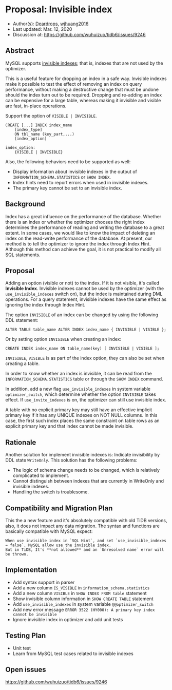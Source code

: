 # Proposal: Invisible index

- Author(s):     [Deardrops](https://github.com/Deardrops), [wjhuang2016](https://github.com/wjhuang2016)
- Last updated:  Mar. 12, 2020
- Discussion at: https://github.com/wuhuizuo/tidb6/issues/9246

## Abstract

MySQL supports [invisible indexes](https://dev.mysql.com/doc/refman/8.0/en/invisible-indexes.html); that is, indexes that are not used by the optimizer. 

This is a useful feature for dropping an index in a safe way. Invisible indexes make it possible to test the effect of removing an index on query performance, without making a destructive change that must be undone should the index turn out to be required. Dropping and re-adding an index can be expensive for a large table, whereas making it invisible and visible are fast, in-place operations.

Support the option of `VISIBLE | INVISIBLE`.
```
CREATE [...] INDEX index_name
    [index_type]
    ON tbl_name (key_part,...)
    [index_option]

index_option:
    {VISIBLE | INVISIBLE}
```

Also, the following behaviors need to be supported as well:

- Display information about invisible indexes in the output of `INFORMATION_SCHEMA.STATISTICS` or `SHOW INDEX`.
- Index hints need to report errors when used in invisible indexes.
- The primary key cannot be set to an invisible index.

## Background

Index has a great influence on the performance of the database. Whether there is an index or whether the optimizer chooses the right index determines the performance of reading and writing the database to a great extent. In some cases, we would like to know the impact of deleting an index on the read-write performance of the database.  At present, our method is to tell the optimizer to ignore the index through Index Hint.  Although this method can achieve the goal, it is not practical to modify all SQL statements.

## Proposal

Adding an option (visible or not) to the index. If it is not visible, it's called **Invisible Index**. Invisible indexes cannot be used by the optimizer (with the `use_invisible_indexes` switch on), but the index is maintained during DML operations. For a query statement, invisible indexes have the same effect as ignoring the index through Index Hint.

The option `INVISIBLE` of an index can be changed by using the following DDL statement:

```
ALTER TABLE table_name ALTER INDEX index_name { INVISIBLE | VISIBLE };
```

Or by setting option `INVISIBLE` when creating an index:

```
CREATE INDEX index_name ON table_name(key) [ INVISIBLE | VISIBLE ];
```

`INVISIBLE`, `VISIBLE` is as part of the index option, they can also be set when creating a table.

In order to know whether an index is invisible, it can be read from the `INFORMATION_SCHEMA.STATISTICS` table or through the `SHOW INDEX` command.

In addition, add a new flag `use_invisible_indexes` in system variable `optimizer_switch`, which determine whether the option `INVISIBLE` takes effect. If `use_invite_indexes` is on, the optimizer can still use invisible index.

A table with no explicit primary key may still have an effective implicit primary key if it has any UNIQUE indexes on NOT NULL columns. In this case, the first such index places the same constraint on table rows as an explicit primary key and that index cannot be made invisible.

## Rationale

Another solution for implement invisible indexes is: Indicate invisibility by DDL state `WriteOnly`. This solution has the following problems:

- The logic of schema change needs to be changed, which is relatively complicated to implement.
- Cannot distinguish between indexes that are currently in WriteOnly and invisible indexes.
- Handling the switch is troublesome.

## Compatibility and Migration Plan

This the a new feature and it's absolutely compatible with old TiDB versions, also, it does not impact any data migration.
The syntax and functions are basically compatible with MySQL expect:

	When use invisible index in `SQL Hint`, and set `use_invisible_indexes = false`, MySQL allow use the invisible index.
	But in TiDB, It's **not allowed** and an `Unresolved name` error will be thrown.

## Implementation

- Add syntax support in parser
- Add a new column `IS_VISIBLE` in `information_schema.statistics`
- Add a new column `VISIBLE` in `SHOW INDEX FROM table` statement
- Show invisible column information in `SHOW CREATE TABLE` statement
- Add `use_invisible_indexes` in system variable `@@optimizer_switch`
- Add new error message `ERROR 3522 (HY000): A primary key index cannot be invisible`
- Ignore invisible index in optimizer and add unit tests

## Testing Plan

- Unit test
- Learn from MySQL test cases related to invisible indexes

## Open issues

https://github.com/wuhuizuo/tidb6/issues/9246

